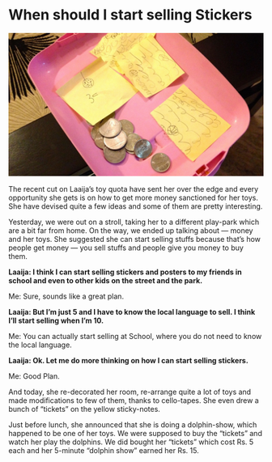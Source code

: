 # When should I start selling Stickers

![Laaija wants to sell Stickers)](/static/img/2013/laaija-stickers-sale.jpg)

The recent cut on Laaija’s toy quota have sent her over the edge and every opportunity she gets is on how to get more money sanctioned for her toys. She have devised quite a few ideas and some of them are pretty interesting.

Yesterday, we were out on a stroll, taking her to a different play-park which are a bit far from home. On the way, we ended up talking about — money and her toys. She suggested she can start selling stuffs because that’s how people get money — you sell stuffs and people give you money to buy them.

**Laaija: I think I can start selling stickers and posters to my friends in school and even to other kids on the street and the park.**

Me: Sure, sounds like a great plan.

**Laaija: But I’m just 5 and I have to know the local language to sell. I think I’ll start selling when I’m 10.**

Me: You can actually start selling at School, where you do not need to know the local language.

**Laaija: Ok. Let me do more thinking on how I can start selling stickers.**

Me: Good Plan.

And today, she re-decorated her room, re-arrange quite a lot of toys and made modifications to few of them, thanks to cello-tapes. She even drew a bunch of “tickets” on the yellow sticky-notes.

Just before lunch, she announced that she is doing a dolphin-show, which happened to be one of her toys. We were supposed to buy the “tickets” and watch her play the dolphins. We did bought her “tickets” which cost Rs. 5 each and her 5-minute “dolphin show” earned her Rs. 15.
